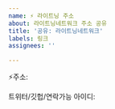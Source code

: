 ```yaml
---
name: ⚡️ 라이트닝 주소
about: 라이트닝네트워크 주소 공유
title: '공유: 라이트닝네트워크'
labels: 링크
assignees: ''

---
```

⚡️주소: 

트위터/깃헙/연락가능 아이디:
